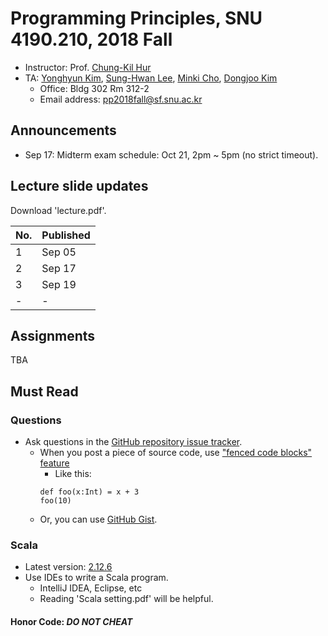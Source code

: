 # Programming Principles, SNU 4190.210, 2018 Fall

- Instructor: Prof. [Chung-Kil Hur](http://sf.snu.ac.kr/gil.hur)
- TA: [Yonghyun Kim](http://sf.snu.ac.kr/yonghyun.kim), [Sung-Hwan Lee](http://sf.snu.ac.kr/sunghwan.lee/), [Minki Cho](http://sf.snu.ac.kr/minki.cho), [Dongjoo Kim](http://sf.snu.ac.kr/dongjoo.kim)
    + Office: Bldg 302 Rm 312-2
    + Email address: pp2018fall@sf.snu.ac.kr

## Announcements

- Sep 17: Midterm exam schedule: Oct 21, 2pm ~ 5pm (no strict timeout).

##  Lecture slide updates

Download 'lecture.pdf'.

|No. | Published    |
|----|------------  |
| 1  | Sep 05       |
| 2  | Sep 17       |
| 3  | Sep 19       |
| -  | -            |


## Assignments

TBA

## Must Read

### Questions

- Ask questions in the [GitHub repository issue tracker](https://github.com/snu-sf-class/pp201802/issues).
    + When you post a piece of source code, use ["fenced code blocks" feature](https://help.github.com/articles/creating-and-highlighting-code-blocks/)
      * Like this:
      ```
      def foo(x:Int) = x + 3
      foo(10)
      ```
    + Or, you can use [GitHub Gist](https://gist.github.com/).

### Scala
- Latest version: [2.12.6](https://www.scala-lang.org/)
- Use IDEs to write a Scala program.
    + IntelliJ IDEA, Eclipse, etc
    + Reading 'Scala setting.pdf' will be helpful.

#### Honor Code: *DO NOT CHEAT*
